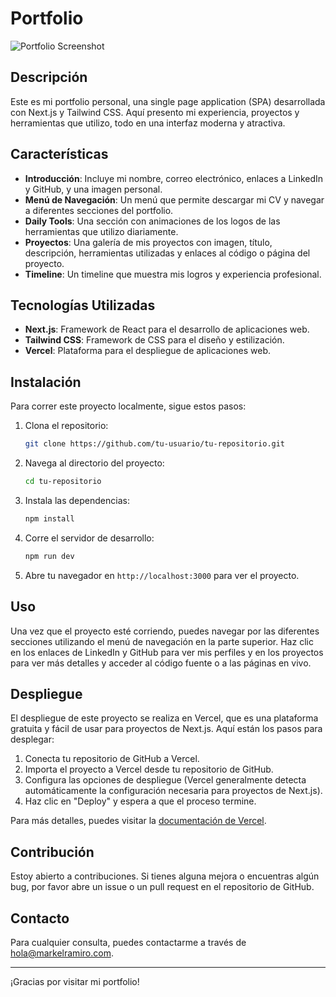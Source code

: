 # Portfolio

![Portfolio Screenshot](/public/screenshoot.PNG)

## Descripción

Este es mi portfolio personal, una single page application (SPA) desarrollada con Next.js y Tailwind CSS. Aquí presento mi experiencia, proyectos y herramientas que utilizo, todo en una interfaz moderna y atractiva.

## Características

- **Introducción**: Incluye mi nombre, correo electrónico, enlaces a LinkedIn y GitHub, y una imagen personal.
- **Menú de Navegación**: Un menú que permite descargar mi CV y navegar a diferentes secciones del portfolio.
- **Daily Tools**: Una sección con animaciones de los logos de las herramientas que utilizo diariamente.
- **Proyectos**: Una galería de mis proyectos con imagen, título, descripción, herramientas utilizadas y enlaces al código o página del proyecto.
- **Timeline**: Un timeline que muestra mis logros y experiencia profesional.


## Tecnologías Utilizadas

- **Next.js**: Framework de React para el desarrollo de aplicaciones web.
- **Tailwind CSS**: Framework de CSS para el diseño y estilización.
- **Vercel**: Plataforma para el despliegue de aplicaciones web.

## Instalación

Para correr este proyecto localmente, sigue estos pasos:

1. Clona el repositorio:
    ```bash
    git clone https://github.com/tu-usuario/tu-repositorio.git
    ```
2. Navega al directorio del proyecto:
    ```bash
    cd tu-repositorio
    ```
3. Instala las dependencias:
    ```bash
    npm install
    ```
4. Corre el servidor de desarrollo:
    ```bash
    npm run dev
    ```
5. Abre tu navegador en `http://localhost:3000` para ver el proyecto.

## Uso

Una vez que el proyecto esté corriendo, puedes navegar por las diferentes secciones utilizando el menú de navegación en la parte superior. Haz clic en los enlaces de LinkedIn y GitHub para ver mis perfiles y en los proyectos para ver más detalles y acceder al código fuente o a las páginas en vivo.

## Despliegue

El despliegue de este proyecto se realiza en Vercel, que es una plataforma gratuita y fácil de usar para proyectos de Next.js. Aquí están los pasos para desplegar:

1. Conecta tu repositorio de GitHub a Vercel.
2. Importa el proyecto a Vercel desde tu repositorio de GitHub.
3. Configura las opciones de despliegue (Vercel generalmente detecta automáticamente la configuración necesaria para proyectos de Next.js).
4. Haz clic en "Deploy" y espera a que el proceso termine.

Para más detalles, puedes visitar la [documentación de Vercel](https://vercel.com/docs).

## Contribución

Estoy abierto a contribuciones. Si tienes alguna mejora o encuentras algún bug, por favor abre un issue o un pull request en el repositorio de GitHub.

## Contacto

Para cualquier consulta, puedes contactarme a través de [hola@markelramiro.com](mailto:hola@markelramiro.com).

---

¡Gracias por visitar mi portfolio!

